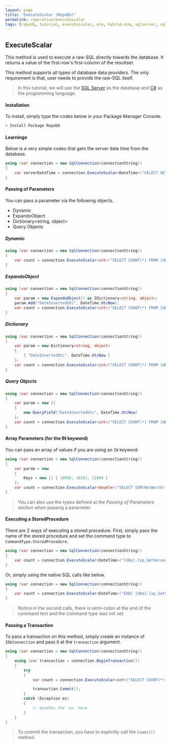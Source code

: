 ```yaml
---
layout: page
title: "ExecuteScalar (RepoDb)"
permalink: /operation/executescalar
tags: [repodb, tutorial, executescalar, orm, hybrid-orm, sqlserver, sqlite, mysql, postgresql]
---
```


## ExecuteScalar

This method is used to execute a raw-SQL directly towards the database. It returns a value of the first-row's first-column of the resultset.

This method supports all types of database data providers. The only requirement is that, user needs to provide the raw-SQL itself.

> In this tutorial, we will use the [SQL Server](https://www.nuget.org/packages/RepoDb.SqlServer) as the database and [C#](https://docs.microsoft.com/en-us/dotnet/csharp/) as the programming language.

#### Installation

To install, simply type the codes below in your Package Manager Console.

```csharp
> Install-Package RepoDb
```

#### Learnings

Below is a very simple codes that gets the server date time from the database.

```csharp
using (var connection = new SqlConnection(connectionString))
{
	var serverDateTime = connection.ExecuteScalar<DateTime>("SELECT GETUTCDATE();");
}
```

#### Passing of Parameters

You can pass a parameter via the following objects.
- Dynamic
- ExpandoObject
- Dictionary<string, object>
- Query Objects

##### Dynamic

```csharp
using (var connection = new SqlConnection(connectionString))
{
	var count = connection.ExecuteScalar<int>("SELECT COUNT(*) FROM [dbo].[Person] WHERE DateInsertedUtc <= @DateInsertedUtc;", new { DateInsertedUtc = DateTime.UtcNow });
}
```

##### ExpandoObject

```csharp
using (var connection = new SqlConnection(connectionString))
{
	var param = new ExpandoObject() as IDictionary<string, object>;
	param.Add("DateInsertedUtc", DateTime.UtcNow);
	var count = connection.ExecuteScalar<int>("SELECT COUNT(*) FROM [dbo].[Person] WHERE DateInsertedUtc <= @DateInsertedUtc;", param);
}
```

##### Dictionary

```csharp
using (var connection = new SqlConnection(connectionString))
{
	var param = new Dictionary<string, object>
	{
		{ "DateInsertedUtc", DateTime.UtcNow }
	};
	var count = connection.ExecuteScalar<int>("SELECT COUNT(*) FROM [dbo].[Person] WHERE DateInsertedUtc <= @DateInsertedUtc;", param);
}
```

##### Query Objects

```csharp
using (var connection = new SqlConnection(connectionString))
{
	var param = new []
	{
		new QueryField("DateInsertedUtc", DateTime.UtcNow)
	};
	var count = connection.ExecuteScalar<int>("SELECT COUNT(*) FROM [dbo].[Person] WHERE DateInsertedUtc <= @DateInsertedUtc;", param);
}
```

#### Array Parameters (for the IN keyword)

You can pass an array of values if you are using an `IN` keyword.

```csharp
using (var connection = new SqlConnection(connectionString))
{
	var param = new
	{
		Keys = new [] { 10045, 10102, 11004 }
	};
	var count = connection.ExecuteScalar<double>("SELECT SUM(NetWorth) FROM [dbo].[Person] WHERE Id IN (@Keys);", param);
}
```

> You can also use the types defined at the *Passing of Parameters* section when passing a parameter.

#### Executing a StoredProcedure

There are 2 ways of executing a stored procedure. First, simply pass the name of the stored procedure and set the command type to `CommandType.StoredProcedure`.

```csharp
using (var connection = new SqlConnection(connectionString))
{
	var count = connection.ExecuteScalar<DateTime>("[dbo].[sp_GetServerDateTime]", commandType: CommandType.StoredProcedure);
}
```

Or, simply using the native SQL calls like below.

```csharp
using (var connection = new SqlConnection(connectionString))
{
	var count = connection.ExecuteScalar<DateTime>("EXEC [dbo].[sp_GetServerDateTime];");
}
```

> Notice in the second calls, there is semi-colon at the end of the command text and the command type was not set.

#### Passing a Transaction

To pass a transaction on this method, simply create an instance of `IDbConnection` and pass it at the `transaction` argument.

```csharp
using (var connection = new SqlConnection(connectionString))
{
	using (var transaction = connection.BeginTransaction())
	{
		try
		{
			var count = connection.ExecuteScalar<int>("SELECT COUNT(*) FROM [dbo].[Person];", transaction: transaction);

			transaction.Commit();
		}
		catch (Exception ex)
		{
			// Handles the 'ex' here
		}
	}
}
```

> To commit the transaction, you have to explicitly call the `Commit()` method.


